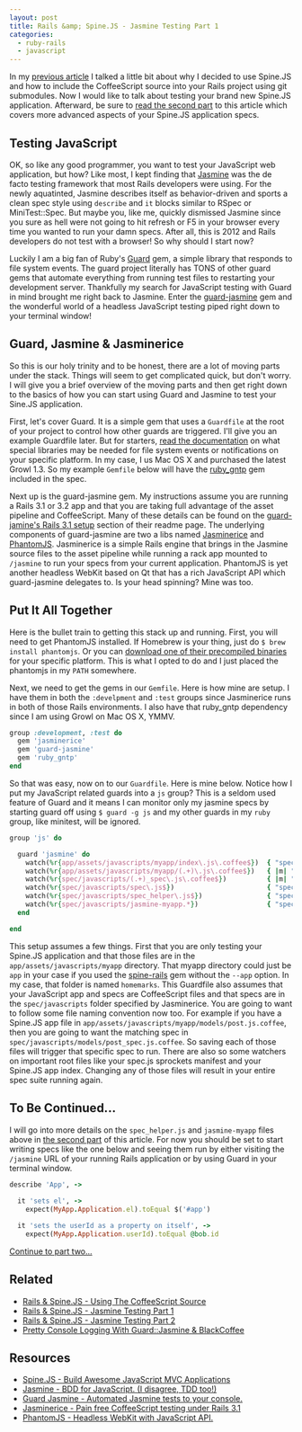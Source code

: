 ```yaml
---
layout: post
title: Rails &amp; Spine.JS - Jasmine Testing Part 1
categories: 
  - ruby-rails
  - javascript
---
```


<p>
  In my <a href="/2012/01/15/rails-and-spine-js-using-the-coffeescript-source/">previous article</a> I talked a little bit about why I decided to use Spine.JS and how to include the CoffeeScript source into your Rails project using git submodules. Now I would like to talk about testing your brand new Spine.JS application. Afterward, be sure to <a href="/2012/01/17/rails-and-spine-js-jasmine-testing-part-2/">read the second part</a> to this article which covers more advanced aspects of your Spine.JS application specs.
</p>


<h2>Testing JavaScript</h2>

<p>
  OK, so like any good programmer, you want to test your JavaScript web application, but how? Like most, I kept finding that <a href="http://pivotal.github.com/jasmine/">Jasmine</a> was the de facto testing framework that most Rails developers were using. For the newly aquatinted, Jasmine describes itself as behavior-driven and sports a clean spec style using <code>describe</code> and <code>it</code> blocks similar to RSpec or MiniTest::Spec. But maybe you, like me, quickly dismissed Jasmine since you sure as hell were not going to hit refresh or F5 in your browser every time you wanted to run your damn specs. After all, this is 2012 and Rails developers do not test with a browser! So why should I start now?
</p>

<p>
  Luckily I am a big fan of Ruby's <a href="https://github.com/guard/guard">Guard</a> gem, a simple library that responds to file system events. The guard project literally has TONS of other guard gems that automate everything from running test files to restarting your development server. Thankfully my search for JavaScript testing with Guard in mind brought me right back to Jasmine. Enter the <a href="https://github.com/netzpirat/guard-jasmine">guard-jasmine</a> gem and the wonderful world of a headless JavaScript testing piped right down to your terminal window!
</p>



<h2>Guard, Jasmine &amp; Jasminerice</h2>

<p>
  So this is our holy trinity and to be honest, there are a lot of moving parts under the stack. Things will seem to get complicated quick, but don't worry. I will give you a brief overview of the moving parts and then get right down to the basics of how you can start using Guard and Jasmine to test your Sine.JS application. 
</p>

<p>
  First, let's cover Guard. It is a simple gem that uses a <code>Guardfile</code> at the root of your project to control how other guards are triggered. I'll give you an example Guardfile later. But for starters, <a href="https://github.com/guard/guard">read the documentation</a> on what special libraries may be needed for file system events or notifications on your specific platform. In my case, I us Mac OS X and purchased the latest Growl 1.3. So my example <code>Gemfile</code> below will have the <a href="https://rubygems.org/gems/ruby_gntp">ruby_gntp</a> gem included in the spec.
</p>

<p>
  Next up is the guard-jasmine gem. My instructions assume you are running a Rails 3.1 or 3.2 app and that you are taking full advantage of the asset pipeline and CoffeeScript. Many of these details can be found on the <a href="https://github.com/netzpirat/guard-jasmine">guard-jamine's Rails 3.1 setup</a> section of their readme page. The underlying components of guard-jasmine are two a libs named <a href="https://github.com/bradphelan/jasminerice">Jasminerice</a> and <a href="http://www.phantomjs.org/">PhantomJS</a>. Jasminerice is a simple Rails engine that brings in the Jasmine source files to the asset pipeline while running a rack app mounted to <code>/jasmine</code> to run your specs from your current application. PhantomJS is yet another headless WebKit based on Qt that has a rich JavaScript API which guard-jasmine delegates to. Is your head spinning? Mine was too.
</p>


<h2>Put It All Together</h2>

<p>
  Here is the bullet train to getting this stack up and running. First, you will need to get PhantomJS installed. If Homebrew is your thing, just do <code>$ brew install phantomjs</code>. Or you can <a href="http://code.google.com/p/phantomjs/downloads/list">download one of their precompiled binaries</a> for your specific platform. This is what I opted to do and I just placed the phantomjs in my <code>PATH</code> somewhere.
</p>

<p>
  Next, we need to get the gems in our <code>Gemfile</code>. Here is how mine are setup. I have them in both the <code>:develpment</code> and <code>:test</code> groups since Jasminerice runs in both of those Rails environments. I also have that ruby_gntp dependency since I am using Growl on Mac OS X, YMMV.
</p>

```ruby
group :development, :test do
  gem 'jasminerice'
  gem 'guard-jasmine'
  gem 'ruby_gntp'
end
```

<p>
  So that was easy, now on to our <code>Guardfile</code>. Here is mine below. Notice how I put my JavaScript related guards into a <code>js</code> group? This is a seldom used feature of Guard and it means I can monitor only my jasmine specs by starting guard off using <code>$ guard -g js</code> and my other guards in my <code>ruby</code> group, like minitest, will be ignored.
</p>

```ruby
group 'js' do

  guard 'jasmine' do
    watch(%r{app/assets/javascripts/myapp/index\.js\.coffee$})  { "spec/javascripts" }
    watch(%r{app/assets/javascripts/myapp/(.+)\.js\.coffee$})   { |m| "spec/javascripts/#{m[1]}_spec.js.coffee" }
    watch(%r{spec/javascripts/(.+)_spec\.js\.coffee$})          { |m| "spec/javascripts/#{m[1]}_spec.js.coffee" }
    watch(%r{spec/javascripts/spec\.js$})                       { "spec/javascripts" }
    watch(%r{spec/javascripts/spec_helper\.js$})                { "spec/javascripts" }
    watch(%r{spec/javascripts/jasmine-myapp.*})                 { "spec/javascripts" }
  end

end
```

<p>
  This setup assumes a few things. First that you are only testing your Spine.JS application and that those files are in the <code>app/assets/javascripts/myapp</code> directory. That myapp directory could just be <code>app</code> in your case if you used the <a href="http://github.com/maccman/spine-rails">spine-rails</a> gem without the <code>--app</code> option. In my case, that folder is named <code>homemarks</code>. This Guardfile also assumes that your JavaScript app and specs are CoffeeScript files and that specs are in the <code>spec/javascripts</code> folder specified by Jasminerice. You are going to want to follow some file naming convention now too. For example if you have a Spine.JS app file in <code>app/assets/javascripts/myapp/models/post.js.coffee</code>, then you are going to want the matching spec in <code>spec/javascripts/models/post_spec.js.coffee</code>. So saving each of those files will trigger that specific spec to run. There are also so some watchers on important root files like your spec.js sprockets manifest and your Spine.JS app index. Changing any of those files will result in your entire spec suite running again. 
</p>


<h2>To Be Continued...</h2>

<p>
  I will go into more details on the <code>spec_helper.js</code> and <code>jasmine-myapp</code> files above in <a href="/2012/01/17/rails-and-spine-js-jasmine-testing-part-2/">the second part</a> of this article. For now you should be set to start writing specs like the one below and seeing them run by either visiting the <code>/jasmine</code> URL of your running Rails application or by using Guard in your terminal window.
</p>

```ruby
describe 'App', ->
  
  it 'sets el', ->
    expect(MyApp.Application.el).toEqual $('#app')

  it 'sets the userId as a property on itself', ->
    expect(MyApp.Application.userId).toEqual @bob.id
```

<p>
  <a href="/2012/01/17/rails-and-spine-js-jasmine-testing-part-2/">Continue to part two...</a>
</p>



<h2>Related</h2>

<ul>
  <li><a href="/2012/01/15/rails-and-spine-js-using-the-coffeescript-source/">Rails &amp; Spine.JS - Using The CoffeeScript Source</a></li>
  <li><a href="/2012/01/16/rails-and-spine-js-jasmine-testing-part-1/">Rails &amp; Spine.JS - Jasmine Testing Part 1</a></li>
  <li><a href="/2012/01/17/rails-and-spine-js-jasmine-testing-part-2/">Rails &amp; Spine.JS - Jasmine Testing Part 2</a></li>
  <li><a href="/2012/02/01/pretty-console-logging-with-guardjasmine-black-coffee/">Pretty Console Logging With Guard::Jasmine &amp; BlackCoffee</a></li>  
</ul>


<h2>Resources</h2>

<ul>
  <li><a href="http://spinejs.com/">Spine.JS - Build Awesome JavaScript
  MVC Applications</a></li>
  <li><a href="http://pivotal.github.com/jasmine/">Jasmine - BDD for JavaScript. (I disagree, TDD too!)</a></li>
  <li><a href="http://github.com/netzpirat/guard-jasmine">Guard Jasmine - Automated Jasmine tests to your console.</a></li>
  <li><a href="http://github.com/bradphelan/jasminerice">Jasminerice - Pain free CoffeeScript testing under Rails 3.1</a></li>
  <li><a href="http://www.phantomjs.org/">PhantomJS - Headless WebKit with JavaScript API.</a></li>
</ul>


